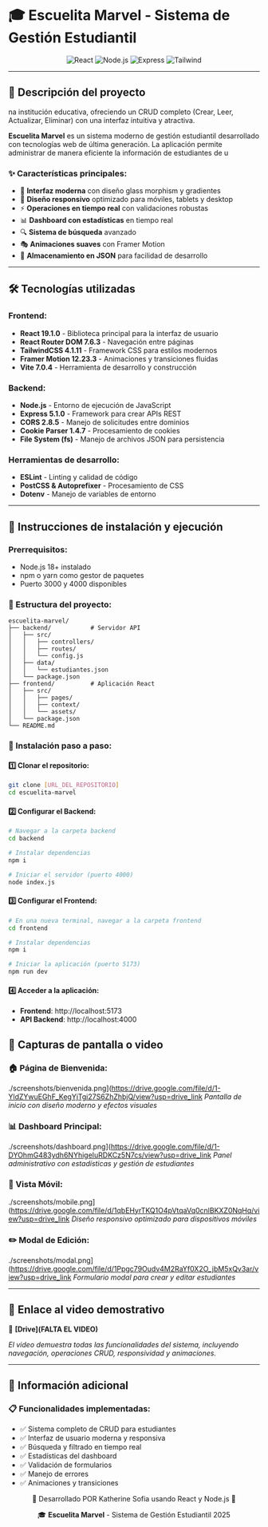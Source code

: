 # 🎓 Escuelita Marvel - Sistema de Gestión Estudiantil

<div align="center">
  <img src="https://img.shields.io/badge/React-19.1.0-61DAFB?style=for-the-badge&logo=react&logoColor=black" alt="React"/>
  <img src="https://img.shields.io/badge/Node.js-18+-339933?style=for-the-badge&logo=node.js&logoColor=white" alt="Node.js"/>
  <img src="https://img.shields.io/badge/Express-5.1.0-000000?style=for-the-badge&logo=express&logoColor=white" alt="Express"/>
  <img src="https://img.shields.io/badge/TailwindCSS-4.1.11-06B6D4?style=for-the-badge&logo=tailwindcss&logoColor=white" alt="Tailwind"/>
</div>

---

## 📖 Descripción del proyecto
na institución educativa, ofreciendo un CRUD completo (Crear, Leer, Actualizar, Eliminar) con una interfaz intuitiva y atractiva.

**Escuelita Marvel** es un sistema moderno de gestión estudiantil desarrollado con tecnologías web de última generación. La aplicación permite administrar de manera eficiente la información de estudiantes de u
### ✨ Características principales:
- 🎨 **Interfaz moderna** con diseño glass morphism y gradientes
- 📱 **Diseño responsivo** optimizado para móviles, tablets y desktop
- ⚡ **Operaciones en tiempo real** con validaciones robustas
- 📊 **Dashboard con estadísticas** en tiempo real
- 🔍 **Sistema de búsqueda** avanzado
- 🎭 **Animaciones suaves** con Framer Motion
- 💾 **Almacenamiento en JSON** para facilidad de desarrollo

---

## 🛠️ Tecnologías utilizadas

### Frontend:
- **React 19.1.0** - Biblioteca principal para la interfaz de usuario
- **React Router DOM 7.6.3** - Navegación entre páginas
- **TailwindCSS 4.1.11** - Framework CSS para estilos modernos
- **Framer Motion 12.23.3** - Animaciones y transiciones fluidas
- **Vite 7.0.4** - Herramienta de desarrollo y construcción

### Backend:
- **Node.js** - Entorno de ejecución de JavaScript
- **Express 5.1.0** - Framework para crear APIs REST
- **CORS 2.8.5** - Manejo de solicitudes entre dominios
- **Cookie Parser 1.4.7** - Procesamiento de cookies
- **File System (fs)** - Manejo de archivos JSON para persistencia

### Herramientas de desarrollo:
- **ESLint** - Linting y calidad de código
- **PostCSS & Autoprefixer** - Procesamiento de CSS
- **Dotenv** - Manejo de variables de entorno

---

## 🚀 Instrucciones de instalación y ejecución

### Prerrequisitos:
- Node.js 18+ instalado
- npm o yarn como gestor de paquetes
- Puerto 3000 y 4000 disponibles

### 📁 Estructura del proyecto:
```
escuelita-marvel/
├── backend/           # Servidor API
│   ├── src/
│   │   ├── controllers/
│   │   ├── routes/
│   │   └── config.js
│   ├── data/
│   │   └── estudiantes.json
│   └── package.json
├── frontend/          # Aplicación React
│   ├── src/
│   │   ├── pages/
│   │   ├── context/
│   │   └── assets/
│   └── package.json
└── README.md
```

### 🔧 Instalación paso a paso:

#### 1️⃣ Clonar el repositorio:
```bash
git clone [URL_DEL_REPOSITORIO]
cd escuelita-marvel
```

#### 2️⃣ Configurar el Backend:
```bash
# Navegar a la carpeta backend
cd backend

# Instalar dependencias
npm i

# Iniciar el servidor (puerto 4000)
node index.js
```

#### 3️⃣ Configurar el Frontend:
```bash
# En una nueva terminal, navegar a la carpeta frontend
cd frontend

# Instalar dependencias
npm i

# Iniciar la aplicación (puerto 5173)
npm run dev
```

#### 4️⃣ Acceder a la aplicación:
- **Frontend**: http://localhost:5173
- **API Backend**: http://localhost:4000

## 📸 Capturas de pantalla o video

### 🏠 Página de Bienvenida:
./screenshots/bienvenida.png](https://drive.google.com/file/d/1-YldZYwuEGhF_KegYjTgi27S6ZhZhbjQ/view?usp=drive_link
*Pantalla de inicio con diseño moderno y efectos visuales*

### 📊 Dashboard Principal:
./screenshots/dashboard.png](https://drive.google.com/file/d/1-DYOhmG483ydh6NYhigeIuRDKCz5N7cs/view?usp=drive_link
*Panel administrativo con estadísticas y gestión de estudiantes*

### 📱 Vista Móvil:
./screenshots/mobile.png](https://drive.google.com/file/d/1qbEHyrTKQ1O4pVtqaVq0cnlBKXZ0NqHq/view?usp=drive_link
*Diseño responsivo optimizado para dispositivos móviles*

### ✏️ Modal de Edición:
./screenshots/modal.png](https://drive.google.com/file/d/1Ppgc79Oudv4M2RaYf0X2O_jbM5xQv3ar/view?usp=drive_link
*Formulario modal para crear y editar estudiantes*

---

## 🎥 Enlace al video demostrativo

🔗 **[Drive](FALTA EL VIDEO)**

*El video demuestra todas las funcionalidades del sistema, incluyendo navegación, operaciones CRUD, responsividad y animaciones.*

---

## 👥 Información adicional

### 📋 Funcionalidades implementadas:
- ✅ Sistema completo de CRUD para estudiantes
- ✅ Interfaz de usuario moderna y responsiva
- ✅ Búsqueda y filtrado en tiempo real
- ✅ Estadísticas del dashboard
- ✅ Validación de formularios
- ✅ Manejo de errores
- ✅ Animaciones y transiciones

<div align="center">
  <p>💜 Desarrollado POR Katherine Sofia usando React y Node.js 💜</p>
  <p>🎓 <strong>Escuelita Marvel</strong> - Sistema de Gestión Estudiantil 2025</p>
</div>
